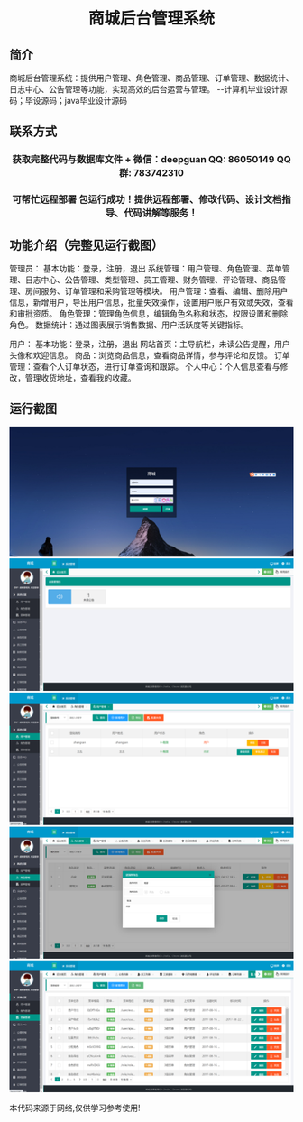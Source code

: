 <p><h1 align="center">商城后台管理系统</h1></p>

## 简介
商城后台管理系统：提供用户管理、角色管理、商品管理、订单管理、数据统计、日志中心、公告管理等功能，实现高效的后台运营与管理。    --计算机毕业设计源码；毕设源码；java毕业设计源码


## 联系方式
<p><h3 align="center">获取完整代码与数据库文件 + 微信：deepguan QQ: 86050149 QQ群: 783742310</h3></p>
<p><h3 align="center">可帮忙远程部署 包运行成功！提供远程部署、修改代码、设计文档指导、代码讲解等服务！</h3></p>

## 功能介绍（完整见运行截图）
管理员： 基本功能：登录，注册，退出 系统管理：用户管理、角色管理、菜单管理、日志中心、公告管理、类型管理、员工管理、财务管理、评论管理、商品管理、房间服务、订单管理和采购管理等模块。 用户管理：查看、编辑、删除用户信息，新增用户，导出用户信息，批量失效操作，设置用户账户有效或失效，查看和审批资质。 角色管理：管理角色信息，编辑角色名称和状态，权限设置和删除角色。 数据统计：通过图表展示销售数据、用户活跃度等关键指标。

用户： 基本功能：登录，注册，退出 网站首页：主导航栏，未读公告提醒，用户头像和欢迎信息。 商品：浏览商品信息，查看商品详情，参与评论和反馈。 订单管理：查看个人订单状态，进行订单查询和跟踪。 个人中心：个人信息查看与修改，管理收货地址，查看我的收藏。


## 运行截图
![](imgs/588112-20220110234456196-139864048.png)
![](imgs/588112-20220110234503041-1953558579.png)
![](imgs/588112-20220110234508169-218011407.png)
![](imgs/588112-20220110234513870-1264968678.png)
![](imgs/588112-20220110234521833-1723658754.png)

<p>本代码来源于网络,仅供学习参考使用!</p>
